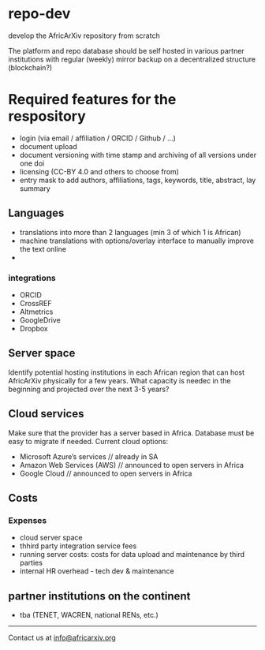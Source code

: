 # repo-dev
develop the AfricArXiv repository from scratch

The platform and repo database should be self hosted in various partner institutions with regular (weekly) mirror backup on a decentralized structure (blockchain?)


# Required features for the respository
- login (via email / affiliation / ORCID / Github / …)
- document upload
- document versioning with time stamp and archiving of all versions under one doi
- licensing (CC-BY 4.0 and others to choose from)
- entry mask to add authors, affiliations, tags, keywords, title, abstract, lay summary

## Languages
- translations into more than 2 languages (min 3 of which 1 is African)
- machine translations with options/overlay interface to manually improve the text online
- 

### integrations
- ORCID
- CrossREF
- Altmetrics
- GoogleDrive
- Dropbox


## Server space
Identify potential hosting institutions in each African region that can host AfricArXiv physically for a few years.
What capacity is needec in the beginning and projected over the next 3-5 years?


## Cloud services
Make sure that the provider has a server based in Africa. Database must be easy to migrate if needed.
Current cloud options:
- Microsoft Azure’s services // already in SA
- Amazon Web Services (AWS) // announced to open servers in Africa
- Google Cloud // announced to open servers in Africa


## Costs
### Expenses
- cloud server space
- thhird party integration service fees
- running server costs: costs for data upload and maintenance by third parties
- internal HR overhead - tech dev & maintenance

## partner institutions on the continent
- tba (TENET, WACREN, national RENs, etc.)

---

Contact us at info@africarxiv.org

